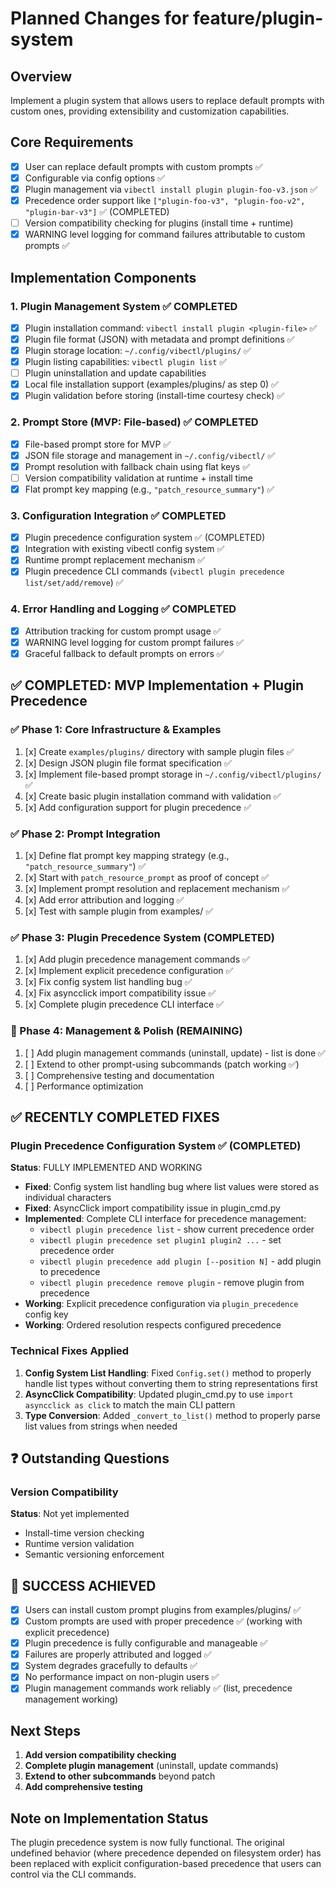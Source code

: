 # Planned Changes for feature/plugin-system

## Overview
Implement a plugin system that allows users to replace default prompts with custom ones, providing extensibility and customization capabilities.

## Core Requirements
- [x] User can replace default prompts with custom prompts ✅
- [x] Configurable via config options ✅
- [x] Plugin management via `vibectl install plugin plugin-foo-v3.json` ✅
- [x] Precedence order support like `["plugin-foo-v3", "plugin-foo-v2", "plugin-bar-v3"]` ✅ (COMPLETED)
- [ ] Version compatibility checking for plugins (install time + runtime)
- [x] WARNING level logging for command failures attributable to custom prompts ✅

## Implementation Components

### 1. Plugin Management System ✅ COMPLETED
- [x] Plugin installation command: `vibectl install plugin <plugin-file>` ✅
- [x] Plugin file format (JSON) with metadata and prompt definitions ✅
- [x] Plugin storage location: `~/.config/vibectl/plugins/` ✅
- [x] Plugin listing capabilities: `vibectl plugin list` ✅
- [ ] Plugin uninstallation and update capabilities
- [x] Local file installation support (examples/plugins/ as step 0) ✅
- [x] Plugin validation before storing (install-time courtesy check) ✅

### 2. Prompt Store (MVP: File-based) ✅ COMPLETED
- [x] File-based prompt store for MVP ✅
- [x] JSON file storage and management in `~/.config/vibectl/` ✅
- [x] Prompt resolution with fallback chain using flat keys ✅
- [ ] Version compatibility validation at runtime + install time
- [x] Flat prompt key mapping (e.g., `"patch_resource_summary"`) ✅

### 3. Configuration Integration ✅ COMPLETED
- [x] Plugin precedence configuration system ✅ (COMPLETED)
- [x] Integration with existing vibectl config system ✅
- [x] Runtime prompt replacement mechanism ✅
- [x] Plugin precedence CLI commands (`vibectl plugin precedence list/set/add/remove`) ✅

### 4. Error Handling and Logging ✅ COMPLETED
- [x] Attribution tracking for custom prompt usage ✅
- [x] WARNING level logging for custom prompt failures ✅
- [x] Graceful fallback to default prompts on errors ✅

## ✅ COMPLETED: MVP Implementation + Plugin Precedence

### ✅ Phase 1: Core Infrastructure & Examples
1. [x] Create `examples/plugins/` directory with sample plugin files ✅
2. [x] Design JSON plugin file format specification ✅
3. [x] Implement file-based prompt storage in `~/.config/vibectl/plugins/` ✅
4. [x] Create basic plugin installation command with validation ✅
5. [x] Add configuration support for plugin precedence ✅

### ✅ Phase 2: Prompt Integration
1. [x] Define flat prompt key mapping strategy (e.g., `"patch_resource_summary"`) ✅
2. [x] Start with `patch_resource_prompt` as proof of concept ✅
3. [x] Implement prompt resolution and replacement mechanism ✅
4. [x] Add error attribution and logging ✅
5. [x] Test with sample plugin from examples/ ✅

### ✅ Phase 3: Plugin Precedence System (COMPLETED)
1. [x] Add plugin precedence management commands ✅
2. [x] Implement explicit precedence configuration ✅
3. [x] Fix config system list handling bug ✅
4. [x] Fix asyncclick import compatibility issue ✅
5. [x] Complete plugin precedence CLI interface ✅

### 🚧 Phase 4: Management & Polish (REMAINING)
1. [ ] Add plugin management commands (uninstall, update) - list is done ✅
2. [ ] Extend to other prompt-using subcommands (patch working ✅)
3. [ ] Comprehensive testing and documentation
4. [ ] Performance optimization

## ✅ RECENTLY COMPLETED FIXES

### Plugin Precedence Configuration System ✅ (COMPLETED)
**Status**: FULLY IMPLEMENTED AND WORKING
- **Fixed**: Config system list handling bug where list values were stored as individual characters
- **Fixed**: AsyncClick import compatibility issue in plugin_cmd.py
- **Implemented**: Complete CLI interface for precedence management:
  - `vibectl plugin precedence list` - show current precedence order
  - `vibectl plugin precedence set plugin1 plugin2 ...` - set precedence order
  - `vibectl plugin precedence add plugin [--position N]` - add plugin to precedence
  - `vibectl plugin precedence remove plugin` - remove plugin from precedence
- **Working**: Explicit precedence configuration via `plugin_precedence` config key
- **Working**: Ordered resolution respects configured precedence

### Technical Fixes Applied
1. **Config System List Handling**: Fixed `Config.set()` method to properly handle list types without converting them to string representations first
2. **AsyncClick Compatibility**: Updated plugin_cmd.py to use `import asyncclick as click` to match the main CLI pattern
3. **Type Conversion**: Added `_convert_to_list()` method to properly parse list values from strings when needed

## ❓ Outstanding Questions

### Version Compatibility
**Status**: Not yet implemented
- Install-time version checking
- Runtime version validation
- Semantic versioning enforcement

## 🎉 SUCCESS ACHIEVED
- [x] Users can install custom prompt plugins from examples/plugins/ ✅
- [x] Custom prompts are used with proper precedence ✅ (working with explicit precedence)
- [x] Plugin precedence is fully configurable and manageable ✅
- [x] Failures are properly attributed and logged ✅
- [x] System degrades gracefully to defaults ✅
- [x] No performance impact on non-plugin users ✅
- [x] Plugin management commands work reliably ✅ (list, precedence management working)

## Next Steps
1. **Add version compatibility checking**
2. **Complete plugin management** (uninstall, update commands)
3. **Extend to other subcommands** beyond patch
4. **Add comprehensive testing**

## Note on Implementation Status
The plugin precedence system is now fully functional. The original undefined behavior (where precedence depended on filesystem order) has been replaced with explicit configuration-based precedence that users can control via the CLI commands.
